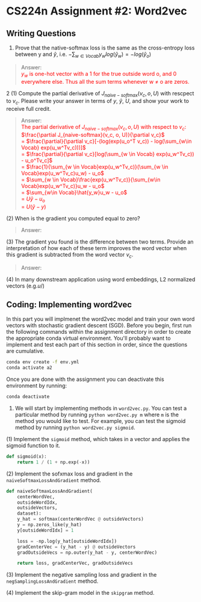 # CS224n Assignment #2: Word2vec

## Writing Questions

1. Prove that the native-softmax loss is the same as the cross-entropy loss between y and $\hat{y}$, i.e.  $-\sum_{w \in Vocab} y_w log(\hat{y}_w) = - log(\hat{y}_o)$

> Answer: <br> 
> <font color='red'> $y_w$ is one-hot vector with a 1 for the true outside word o, and 0 everywhere else. Thus all the sum terms whenever w $\neq$ o are zeros. </font>

2 (1) Compute the partial derivative of $J_{naive-softmax}(v_c, o, U)$ with rescpect to $v_c$. Please write your answer in terms of $y$, $\hat{y}$, $U$, and show your work to receive full credit.

> Answer: <br> 
> <font color='red'> The partial derivative of $J_{naive-softmax}(v_c, o, U)$ with respect to $v_c$:  
> $\frac{\partial J_{naive-softmax}(v_c, o, U)}{\partial v_c}$ <br>
> = $\frac{\partial}{\partial v_c}[-(log(exp(u_o^T v_c)) - log(\sum_{w\in Vocab} exp(u_w^Tv_c)))]$ <br>
> = $\frac{\partial}{\partial v_c}[log(\sum_{w \in Vocab} exp(u_w^Tv_c)) - u_o^Tv_c]$ <br>
> = $\frac{1}{\sum_{w \in Vocab}exp(u_w^Tv_c)}(\sum_{w \in Vocab}exp(u_w^Tv_c)u_w) - u_o$ <br>
> = $\sum_{w \in Vocab}\frac{exp(u_w^Tv_c)}{\sum_{w\in Vocab}exp(u_w^Tv_c)}u_w - u_o$ <br>
> = $\sum_{w\in Vocab}\hat{y_w}u_w - u_o$ <br>
> = $U\hat{y} - u_o$ <br>
> = $U(\hat{y} - y)$ </font>


(2) When is the gradient you computed equal to zero?

> Answer: <font color='red'> </font>


(3) The gradient you found is the difference between two terms. Provide an interpretation of how each of these term improves the word vector when this gradient is subtracted from the word vector $v_c$.

> Answer: <font color='red'> </font>

(4) In many downstream application using word embeddings, L2 normalized vectors (e.g.$u/$)


## Coding: Implementing word2vec

In this part you will implmenet the word2vec model and train your own word vectors with stochastic gradient descent (SGD). Before you begin, first run the following commands within the assignment directory in order to create the appropriate conda virtual environment. You'll probably want to implement and test each part of this section in order, since the questions are cumulative.

```bash
conda env create -f env.yml
conda activate a2
```

Once you are done with the assignment you can deactivate this environment by running:

```bash
conda deactivate
```

1. We will start by implementing methods in `word2vec.py`. You can test a particular method by running `python word2vec.py m` where `m` is the method you would like to test. For example, you can test the sigmoid method by running `python word2vec.py sigmoid`.

(1) Implement the `sigmoid` method, which takes in a vector and applies the sigmoid function to it.

```python
def sigmoid(x):
    return 1 / (1 + np.exp(-x))
```

(2) Implement the sofxmax loss and gradient in the `naiveSoftmaxLossAndGradient` method.

```python
def naiveSoftmaxLossAndGradient(
    centerWordVec,
    outsideWordIdx,
    outsideVectors,
    dataset):
    y_hat = softmax(centerWordVec @ outsideVectors)
    y = np.zeros_like(y_hat)
    y[outsideWordIdx] = 1

    loss = -np.log(y_hat[outsideWordIdx])
    gradCenterVec = (y_hat - y) @ outsideVectors
    gradOutsideVecs = np.outer(y_hat - y, centerWordVec)

    return loss, gradCenterVec, gradOutsideVecs
```

(3) Implement the negative sampling loss and gradient in the `negSamplingLossAndGradient` method.

(4) Implement the skip-gram model in the `skipgram` method.